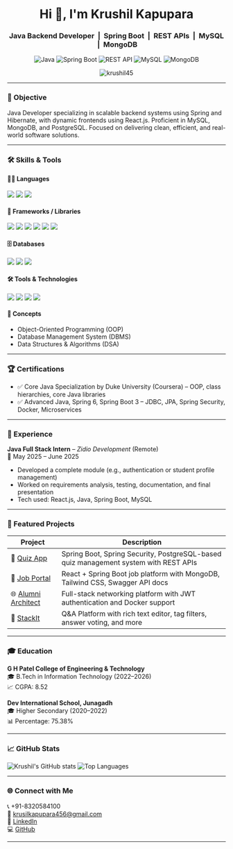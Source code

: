 <h1 align="center">Hi 👋, I'm Krushil Kapupara</h1>
<h3 align="center">
  Java Backend Developer &nbsp;|&nbsp; Spring Boot &nbsp;|&nbsp; REST APIs &nbsp;|&nbsp; MySQL &nbsp;|&nbsp; MongoDB
</h3>

<p align="center">
  <img src="https://img.shields.io/badge/Java-ED8B00?style=for-the-badge&logo=java&logoColor=white" alt="Java"/>
  <img src="https://img.shields.io/badge/Spring_Boot-6DB33F?style=for-the-badge&logo=spring-boot&logoColor=white" alt="Spring Boot"/>
  <img src="https://img.shields.io/badge/REST_API-005571?style=for-the-badge&logo=apachespark&logoColor=white" alt="REST API"/>
  <img src="https://img.shields.io/badge/MySQL-00758F?style=for-the-badge&logo=mysql&logoColor=white" alt="MySQL"/>
  <img src="https://img.shields.io/badge/MongoDB-4EA94B?style=for-the-badge&logo=mongodb&logoColor=white" alt="MongoDB"/>
</p>

<p align="center">
  <img src="https://komarev.com/ghpvc/?username=Krushil45&label=Profile%20views&color=0e75b6&style=flat" alt="krushil45" />
</p>

---

### 🎯 Objective

Java Developer specializing in scalable backend systems using Spring and Hibernate, with dynamic frontends using React.js. Proficient in MySQL, MongoDB, and PostgreSQL. Focused on delivering clean, efficient, and real-world software solutions.

---

### 🛠️ Skills & Tools

#### 🧑‍💻 Languages
<p>
  <img src="https://img.shields.io/badge/Java-ED8B00?style=for-the-badge&logo=java&logoColor=white" />
  <img src="https://img.shields.io/badge/JavaScript-F7DF1E?style=for-the-badge&logo=javascript&logoColor=black" />
  <img src="https://img.shields.io/badge/SQL-336791?style=for-the-badge&logo=postgresql&logoColor=white" />
</p>

#### 🧩 Frameworks / Libraries
<p>
  <img src="https://img.shields.io/badge/Spring_Boot-6DB33F?style=for-the-badge&logo=spring-boot&logoColor=white" />
  <img src="https://img.shields.io/badge/Spring_MVC-6DB33F?style=for-the-badge&logo=spring&logoColor=white" />
  <img src="https://img.shields.io/badge/Hibernate-59666C?style=for-the-badge&logo=hibernate&logoColor=white" />
  <img src="https://img.shields.io/badge/JDBC-007396?style=for-the-badge&logo=oracle&logoColor=white" />
  <img src="https://img.shields.io/badge/React-20232A?style=for-the-badge&logo=react&logoColor=61DAFB" />
  <img src="https://img.shields.io/badge/Microservices-FF6F00?style=for-the-badge&logo=apache&logoColor=white" />
</p>

#### 🗄️ Databases
<p>
  <img src="https://img.shields.io/badge/MySQL-00758F?style=for-the-badge&logo=mysql&logoColor=white" />
  <img src="https://img.shields.io/badge/MongoDB-4EA94B?style=for-the-badge&logo=mongodb&logoColor=white" />
  <img src="https://img.shields.io/badge/PostgreSQL-336791?style=for-the-badge&logo=postgresql&logoColor=white" />
</p>

#### 🛠️ Tools & Technologies
<p>
  <img src="https://img.shields.io/badge/Git-F05032?style=for-the-badge&logo=git&logoColor=white" />
  <img src="https://img.shields.io/badge/Maven-C71A36?style=for-the-badge&logo=apache-maven&logoColor=white" />
  <img src="https://img.shields.io/badge/Docker-2496ED?style=for-the-badge&logo=docker&logoColor=white" />
  <img src="https://img.shields.io/badge/IntelliJ_IDEA-000000?style=for-the-badge&logo=intellij-idea&logoColor=white" />
</p>

#### 🧠 Concepts
- Object-Oriented Programming (OOP)  
- Database Management System (DBMS)  
- Data Structures & Algorithms (DSA)

---

### 🏆 Certifications

- ✅ Core Java Specialization by Duke University (Coursera) – OOP, class hierarchies, core Java libraries  
- ✅ Advanced Java, Spring 6, Spring Boot 3 – JDBC, JPA, Spring Security, Docker, Microservices

---

### 💼 Experience

**Java Full Stack Intern** – *Zidio Development* (Remote)  
📅 May 2025 – June 2025  
- Developed a complete module (e.g., authentication or student profile management)  
- Worked on requirements analysis, testing, documentation, and final presentation  
- Tech used: React.js, Java, Spring Boot, MySQL  

---

### 🧪 Featured Projects

| Project | Description |
|--------|-------------|
| 🎯 [Quiz App](https://github.com/Krushil45/quiz-app) | Spring Boot, Spring Security, PostgreSQL-based quiz management system with REST APIs |
| 💼 [Job Portal](https://github.com/Krushil45/internship-portal) | React + Spring Boot job platform with MongoDB, Tailwind CSS, Swagger API docs |
| 🌐 [Alumni Architect](https://github.com/Krushil45/alumni-platform) | Full-stack networking platform with JWT authentication and Docker support |
| 💬 [StackIt](https://github.com/Krushil45/stackit) | Q&A Platform with rich text editor, tag filters, answer voting, and more |

---

### 🎓 Education

**G H Patel College of Engineering & Technology**  
🎓 B.Tech in Information Technology (2022–2026)  
📈 CGPA: 8.52  

**Dev International School, Junagadh**  
🎓 Higher Secondary (2020–2022)  
📊 Percentage: 75.38%

---

### 📈 GitHub Stats

![Krushil's GitHub stats](https://github-readme-stats.vercel.app/api?username=Krushil45&show_icons=true&theme=default)
![Top Languages](https://github-readme-stats.vercel.app/api/top-langs/?username=Krushil45&layout=compact)

---

### 🌐 Connect with Me

📞 +91-8320584100  
📧 [krusilkapupara456@gmail.com](mailto:krusilkapupara456@gmail.com)  
🔗 [LinkedIn](https://www.linkedin.com/in/krushil-kapupara)  
💻 [GitHub](https://github.com/Krushil45)

---
